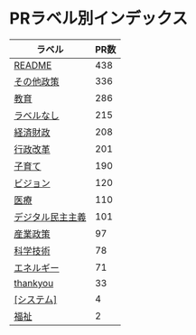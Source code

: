 # PRラベル別インデックス

| ラベル | PR数 |
|--------|------|
| [README](label_README.md) | 438 |
| [その他政策](label_その他政策.md) | 336 |
| [教育](label_教育.md) | 286 |
| [ラベルなし](label_ラベルなし.md) | 215 |
| [経済財政](label_経済財政.md) | 208 |
| [行政改革](label_行政改革.md) | 201 |
| [子育て](label_子育て.md) | 190 |
| [ビジョン](label_ビジョン.md) | 120 |
| [医療](label_医療.md) | 110 |
| [デジタル民主主義](label_デジタル民主主義.md) | 101 |
| [産業政策](label_産業政策.md) | 97 |
| [科学技術](label_科学技術.md) | 78 |
| [エネルギー](label_エネルギー.md) | 71 |
| [thankyou](label_thankyou.md) | 33 |
| [[システム]](label_[システム].md) | 4 |
| [福祉](label_福祉.md) | 2 |
